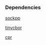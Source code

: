 ### Dependencies

[sockpp](https://github.com/fpagliughi/sockpp)

[tinycbor](https://github.com/intel/tinycbor)

[cpr](https://github.com/libcpr/cpr)